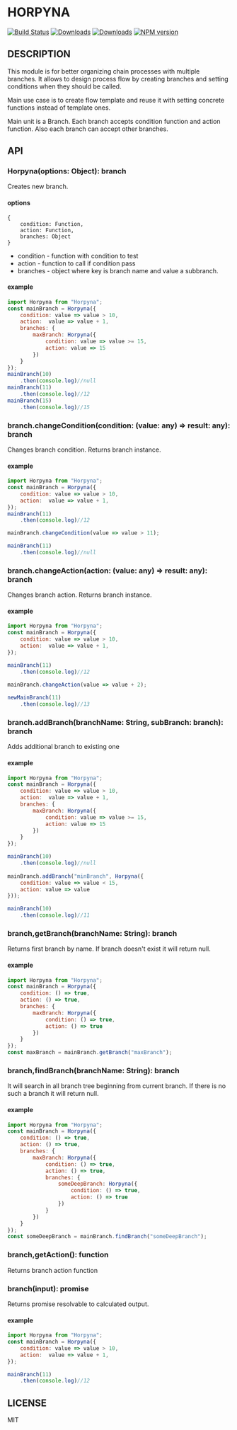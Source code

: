 # HORPYNA
[![Build Status](https://travis-ci.org/uhlryk/horpyna.svg)](https://travis-ci.org/uhlryk/horpyna)
[![Downloads](https://img.shields.io/npm/dt/horpyna.svg)](https://www.npmjs.com/package/horpyna)
[![Downloads](https://img.shields.io/npm/dm/horpyna.svg)](https://www.npmjs.com/package/horpyna)
[![NPM version](https://img.shields.io/npm/v/horpyna.svg)](https://www.npmjs.com/package/horpyna)

## DESCRIPTION

This module is for better organizing chain processes with multiple branches.
It allows to design process flow by creating branches and setting conditions when 
they should be called. 

Main use case is to create flow template and reuse it with setting concrete functions instead of template ones.

Main unit is a Branch. Each branch accepts condition function and action function. 
Also each branch can accept other branches. 

## API

### Horpyna(options: Object): branch

Creates new branch.

#### options

```
{
    condition: Function,
    action: Function,
    branches: Object
}
```

 * condition - function with condition to test
 * action - function to call if condition pass
 * branches - object where key is branch name and value a subbranch.
 
#### example

```javascript
import Horpyna from "Horpyna";
const mainBranch = Horpyna({ 
    condition: value => value > 10, 
    action:  value => value + 1,
    branches: {
        maxBranch: Horpyna({
            condition: value => value >= 15,
            action: value => 15
        })
    }
});
mainBranch(10)
    .then(console.log)//null
mainBranch(11)
    .then(console.log)//12
mainBranch(15)
    .then(console.log)//15
```

### branch.changeCondition(condition: (value: any) => result: any): branch

Changes branch condition. Returns branch instance.

#### example
```javascript
import Horpyna from "Horpyna";
const mainBranch = Horpyna({ 
    condition: value => value > 10, 
    action:  value => value + 1,
});
mainBranch(11)
    .then(console.log)//12

mainBranch.changeCondition(value => value > 11);

mainBranch(11)
    .then(console.log)//null
```

### branch.changeAction(action: (value: any) => result: any): branch

Changes branch action. Returns branch instance.

#### example
```javascript
import Horpyna from "Horpyna";
const mainBranch = Horpyna({ 
    condition: value => value > 10, 
    action:  value => value + 1,
});

mainBranch(11)
    .then(console.log)//12
    
mainBranch.changeAction(value => value + 2);

newMainBranch(11)
    .then(console.log)//13
```

### branch.addBranch(branchName: String, subBranch: branch): branch

Adds additional branch to existing one

#### example
```javascript
import Horpyna from "Horpyna";
const mainBranch = Horpyna({ 
    condition: value => value > 10, 
    action:  value => value + 1,
    branches: {
        maxBranch: Horpyna({
            condition: value => value >= 15,
            action: value => 15
        })
    }
});

mainBranch(10)
    .then(console.log)//null
    
mainBranch.addBranch("minBranch", Horpyna({
    condition: value => value < 15,
    action: value => value
}));

mainBranch(10)
    .then(console.log)//11
```

### branch,getBranch(branchName: String): branch

Returns first branch by name. If branch doesn't exist it will return null.

#### example
```javascript
import Horpyna from "Horpyna";
const mainBranch = Horpyna({ 
    condition: () => true,
    action: () => true,
    branches: {
        maxBranch: Horpyna({
            condition: () => true,
            action: () => true
        })
    }
});
const maxBranch = mainBranch.getBranch("maxBranch");
```

### branch,findBranch(branchName: String): branch

It will search in all branch tree beginning from current branch. If there is no such a branch it will return null.

#### example
```javascript
import Horpyna from "Horpyna";
const mainBranch = Horpyna({ 
    condition: () => true,
    action: () => true,
    branches: {
        maxBranch: Horpyna({
            condition: () => true,
            action: () => true,
            branches: {
                someDeepBranch: Horpyna({
                    condition: () => true,
                    action: () => true
                })
            }
        })
    }
});
const someDeepBranch = mainBranch.findBranch("someDeepBranch");
```
### branch,getAction(): function

Returns branch action function

### branch(input): promise

Returns promise resolvable to calculated output.

#### example
```javascript
import Horpyna from "Horpyna";
const mainBranch = Horpyna({ 
    condition: value => value > 10, 
    action:  value => value + 1,
});

mainBranch(11)
    .then(console.log)//12
```

## LICENSE

MIT



